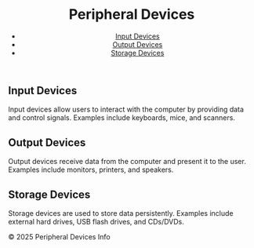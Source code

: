 <!DOCTYPE html>
<html lang="en">
<head>
    <meta charset="UTF-8">
    <meta name="viewport" content="width=device-width, initial-scale=1.0">
    <title>Peripheral Devices</title>
    <link rel="stylesheet" href="styles.css">
</head>
<body>
    <header>
        <h1>Peripheral Devices</h1>
        <nav>
            <ul>
                <li><a href="#input-devices">Input Devices</a></li>
                <li><a href="#output-devices">Output Devices</a></li>
                <li><a href="#storage-devices">Storage Devices</a></li>
            </ul>
        </nav>
    </header>
    <main>
        <section id="input-devices">
            <h2>Input Devices</h2>
            <p>Input devices allow users to interact with the computer by providing data and control signals. Examples include keyboards, mice, and scanners.</p>
        </section>
        <section id="output-devices">
            <h2>Output Devices</h2>
            <p>Output devices receive data from the computer and present it to the user. Examples include monitors, printers, and speakers.</p>
        </section>
        <section id="storage-devices">
            <h2>Storage Devices</h2>
            <p>Storage devices are used to store data persistently. Examples include external hard drives, USB flash drives, and CDs/DVDs.</p>
        </section>
    </main>
    <footer>
        <p>&copy; 2025 Peripheral Devices Info</p>
    </footer>
</body>
</html
